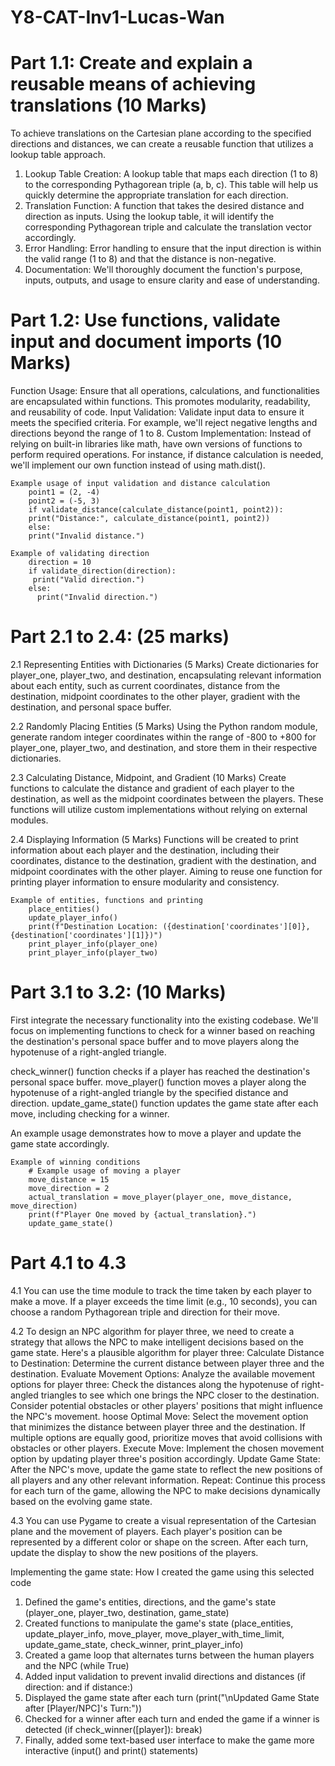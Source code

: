 # Y8-CAT-Inv1-Lucas-Wan


# Part 1.1: Create and explain a reusable means of achieving translations (10 Marks)
To achieve translations on the Cartesian plane according to the specified directions and distances, we can create a reusable function that utilizes a lookup table approach.

1. Lookup Table Creation: A lookup table that maps each direction (1 to 8) to the corresponding Pythagorean triple (a, b, c). This table will help us quickly determine the appropriate translation for each direction.
2. Translation Function: A function that takes the desired distance and direction as inputs. Using the lookup table, it will identify the corresponding Pythagorean triple and calculate the translation vector accordingly.
3. Error Handling: Error handling to ensure that the input direction is within the valid range (1 to 8) and that the distance is non-negative.
4. Documentation: We'll thoroughly document the function's purpose, inputs, outputs, and usage to ensure clarity and ease of understanding.


# Part 1.2:  Use functions, validate input and document imports (10 Marks)
Function Usage: Ensure that all operations, calculations, and functionalities are encapsulated within functions. This promotes modularity, readability, and reusability of code.
Input Validation: Validate input data to ensure it meets the specified criteria. For example, we'll reject negative lengths and directions beyond the range of 1 to 8.
Custom Implementation: Instead of relying on built-in libraries like math, have own versions of functions to perform required operations. For instance, if distance calculation is needed, we'll implement our own function instead of using math.dist().

    Example usage of input validation and distance calculation
        point1 = (2, -4)
        point2 = (-5, 3)
        if validate_distance(calculate_distance(point1, point2)):
        print("Distance:", calculate_distance(point1, point2))
        else:
        print("Invalid distance.")

    Example of validating direction
        direction = 10
        if validate_direction(direction):
         print("Valid direction.")
        else:
          print("Invalid direction.")


# Part 2.1 to 2.4: (25 marks)
2.1 Representing Entities with Dictionaries (5 Marks)
Create dictionaries for player_one, player_two, and destination, encapsulating relevant information about each entity, such as current coordinates, distance from the destination, midpoint coordinates to the other player, gradient with the destination, and personal space buffer.

2.2 Randomly Placing Entities (5 Marks)
Using the Python random module, generate random integer coordinates within the range of -800 to +800 for player_one, player_two, and destination, and store them in their respective dictionaries.

2.3 Calculating Distance, Midpoint, and Gradient (10 Marks)
Create functions to calculate the distance and gradient of each player to the destination, as well as the midpoint coordinates between the players. These functions will utilize custom implementations without relying on external modules.

2.4 Displaying Information (5 Marks)
Functions will be created to print information about each player and the destination, including their coordinates, distance to the destination, gradient with the destination, and midpoint coordinates with the other player. Aiming to reuse one function for printing player information to ensure modularity and consistency.


    Example of entities, functions and printing
        place_entities()
        update_player_info()
        print(f"Destination Location: ({destination['coordinates'][0]}, {destination['coordinates'][1]})")
        print_player_info(player_one)
        print_player_info(player_two)


# Part 3.1 to 3.2: (10 Marks)
First integrate the necessary functionality into the existing codebase. We'll focus on implementing functions to check for a winner based on reaching the destination's personal space buffer and to move players along the hypotenuse of a right-angled triangle.

check_winner() function checks if a player has reached the destination's personal space buffer.
move_player() function moves a player along the hypotenuse of a right-angled triangle by the specified distance and direction.
update_game_state() function updates the game state after each move, including checking for a winner.

An example usage demonstrates how to move a player and update the game state accordingly.

    Example of winning conditions
        # Example usage of moving a player
        move_distance = 15
        move_direction = 2
        actual_translation = move_player(player_one, move_distance, move_direction)
        print(f"Player One moved by {actual_translation}.")
        update_game_state()


# Part 4.1 to 4.3
4.1 You can use the time module to track the time taken by each player to make a move. If a player exceeds the time limit (e.g., 10 seconds), you can choose a random Pythagorean triple and direction for their move.

4.2 To design an NPC algorithm for player three, we need to create a strategy that allows the NPC to make intelligent decisions based on the game state. Here's a plausible algorithm for player three:
    Calculate Distance to Destination:
        Determine the current distance between player three and the destination.
    Evaluate Movement Options:
        Analyze the available movement options for player three:
    Check the distances along the hypotenuse of right-angled triangles to see which one brings the NPC closer to the destination.
        Consider potential obstacles or other players' positions that might influence the NPC's movement.
    hoose Optimal Move:
        Select the movement option that minimizes the distance between player three and the destination.
        If multiple options are equally good, prioritize moves that avoid collisions with obstacles or other players.
    Execute Move:
        Implement the chosen movement option by updating player three's position accordingly.
    Update Game State:
        After the NPC's move, update the game state to reflect the new positions of all players and any other relevant information.
    Repeat:
        Continue this process for each turn of the game, allowing the NPC to make decisions dynamically based on the evolving game state.

4.3 You can use Pygame to create a visual representation of the Cartesian plane and the movement of players. Each player's position can be represented by a different color or shape on the screen. After each turn, update the display to show the new positions of the players.
    
Implementing the game state:
How I created the game using this selected code
1. Defined the game's entities, directions, and the game's state
(player_one, player_two, destination, game_state)
2. Created functions to manipulate the game's state
(place_entities, update_player_info, move_player, move_player_with_time_limit, update_game_state, check_winner, print_player_info)
3. Created a game loop that alternates turns between the human players and the NPC
(while True)
4. Added input validation to prevent invalid directions and distances
(if direction: and if distance:)
5. Displayed the game state after each turn
(print("\nUpdated Game State after [Player/NPC]'s Turn:"))
6. Checked for a winner after each turn and ended the game if a winner is detected
(if check_winner([player]): break)
7. Finally, added some text-based user interface to make the game more interactive
(input() and print() statements)